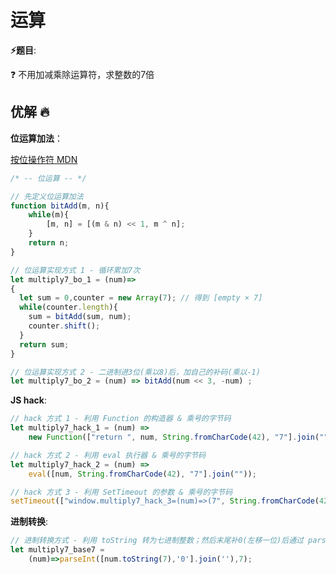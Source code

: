 # 运算

**⚡题目**:

❓ 不用加减乘除运算符，求整数的7倍

## 优解 🔥

**位运算加法**：

[按位操作符 MDN](https://developer.mozilla.org/zh-CN/docs/Web/JavaScript/Reference/Operators/Bitwise_Operators)

```js
/* -- 位运算 -- */

// 先定义位运算加法
function bitAdd(m, n){
    while(m){
        [m, n] = [(m & n) << 1, m ^ n];
    }
    return n;
}

// 位运算实现方式 1 - 循环累加7次
let multiply7_bo_1 = (num)=>
{
  let sum = 0,counter = new Array(7); // 得到 [empty × 7]
  while(counter.length){
    sum = bitAdd(sum, num);
    counter.shift();
  }
  return sum;
}

// 位运算实现方式 2 - 二进制进3位(乘以8)后，加自己的补码(乘以-1)
let multiply7_bo_2 = (num) => bitAdd(num << 3, -num) ;
```

**JS hack**:

```js
// hack 方式 1 - 利用 Function 的构造器 & 乘号的字节码
let multiply7_hack_1 = (num) =>
    new Function(["return ", num, String.fromCharCode(42), "7"].join(""))();

// hack 方式 2 - 利用 eval 执行器 & 乘号的字节码
let multiply7_hack_2 = (num) =>
    eval([num, String.fromCharCode(42), "7"].join(""));

// hack 方式 3 - 利用 SetTimeout 的参数 & 乘号的字节码
setTimeout(["window.multiply7_hack_3=(num)=>(7", String.fromCharCode(42), "num)"].join(""))

```

**进制转换**:

```js
// 进制转换方式 - 利用 toString 转为七进制整数；然后末尾补0(左移一位)后通过 parseInt 转回十进制
let multiply7_base7 =
    (num)=>parseInt([num.toString(7),'0'].join(''),7);
```

